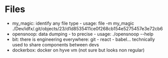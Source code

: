 # Files

- my_magic: identify any file type - usage: file -m my_magic ./Dev/idfx/.git/objects/23/d1d8535411ce0f268cb154e5275457e3e72cb6
- opensnoop: data dumping - to precise - usage: ./opensnoop --help
- bit: there is engineering everywhere: git - react - babel... technically used to share components between devs
- dockerbox: docker on hyve vm (not sure but looks non regular)
